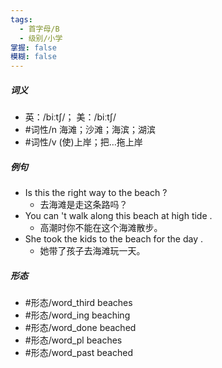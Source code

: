 ```yaml
---
tags:
  - 首字母/B
  - 级别/小学
掌握: false
模糊: false
---
```

##### 词义
- 英：/biːtʃ/； 美：/biːtʃ/
- #词性/n  海滩；沙滩；海滨；湖滨
- #词性/v  (使)上岸；把…拖上岸
##### 例句
- Is this the right way to the beach ?
	- 去海滩是走这条路吗？
- You can 't walk along this beach at high tide .
	- 高潮时你不能在这个海滩散步。
- She took the kids to the beach for the day .
	- 她带了孩子去海滩玩一天。
##### 形态
- #形态/word_third beaches
- #形态/word_ing beaching
- #形态/word_done beached
- #形态/word_pl beaches
- #形态/word_past beached
